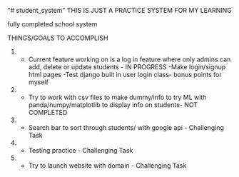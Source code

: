 "# student_system" 
THIS IS JUST A PRACTICE SYSTEM FOR MY LEARNING

fully completed school system

THINGS/GOALS TO ACCOMPLISH

1) - Current feature working on is a log in feature where only admins can add, delete or update students - IN PROGRESS
    -Make login/signup html pages
    -Test django built in user login class- bonus points for myself
    
    
2) - Try to work with csv files to make dummy/info to try ML with panda/numpy/matplotlib to display info on students- NOT COMPLETED
    


3) -  Search bar to sort through students/ with google api - Challenging Task


4) - Testing practice - Challenging Task


5) - Try to launch website with domain - Challenging Task
